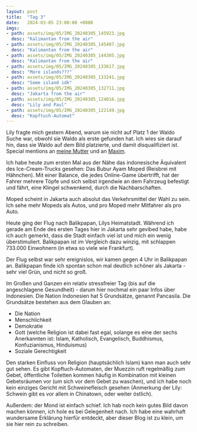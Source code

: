 ```yaml
---
layout: post
title:  "Tag 3"
date:   2024-03-05 23:00:00 +0800
imgs: 
- path: assets/img/05/IMG_20240305_145923.jpg
  desc: "Kalimantan from the air"
- path: assets/img/05/IMG_20240305_145407.jpg
  desc: "Kalimantan from the air"
- path: assets/img/05/IMG_20240305_144305.jpg
  desc: "Kalimantan from the air"
- path: assets/img/05/IMG_20240305_133617.jpg
  desc: "More islands???"
- path: assets/img/05/IMG_20240305_133241.jpg
  desc: "Some island idk"
- path: assets/img/05/IMG_20240305_132711.jpg
  desc: "Jakarta from the air"
- path: assets/img/05/IMG_20240305_124016.jpg
  desc: "Lily and Paul"
- path: assets/img/05/IMG_20240305_122149.jpg
  desc: "Kopftuch-Automat"
---
```


Lily fragte mich gestern Abend, warum sie nicht auf Platz 1 der Waldo Suche war, obwohl sie Waldo als erste gefunden hat. Ich wies sie darauf hin, dass sie Waldo auf dem Bild platzierte, und damit disqualifiziert ist.
Special mentions an [meine Mutter](/meerhan/assets/img/05/Screenshot_20240305-174908.png) und an [Maxim](/meerhan/assets/img/05/IMG-20240305-WA0017.jpg).

Ich habe heute zum ersten Mal aus der Nähe das indonesische Äquivalent des Ice-Cream-Trucks gesehen: Das Bubur Ayam Moped (Reisbrei mit Hähnchen). Mit einer Balance, die jedes Online-Game übertrifft, hat der Fahrer mehrere Töpfe und sich selbst irgendwie an dem Fahrzeug befestigt und fährt, eine Klingel schwenkend, durch die Nachbarschaften.

Moped scheint in Jakarta auch absolut das Verkehrsmittel der Wahl zu sein. Ich sehe mehr Mopeds als Autos, und pro Moped mehr Mitfahrer als pro Auto.

Heute ging der Flug nach Balikpapan, Lilys Heimatstadt. Während ich gerade am Ende des ersten Tages hier in Jakarta sehr gevibed habe, habe ich auch gemerkt, dass die Stadt einfach viel ist und mich ein wenig überstimuliert. Balikpapan ist im Vergleich dazu winzig, mit schlappen 733.000 Einwohnern (in etwa so viele wie Frankfurt).
 
Der Flug selbst war sehr ereignislos, wir kamen gegen 4 Uhr in Balikpapan an.
Balikpapan finde ich spontan schon mal deutlich schöner als Jakarta - sehr viel Grün, und nicht so groß.

Im Großen und Ganzen ein relativ stressfreier Tag (bis auf die angeschlagene Gesundheit) - darum hier nochmal ein paar Infos über Indonesien.
Die Nation Indonesien hat 5 Grundsätze, genannt Pancasila. Die Grundsätze bestehen aus dem Glauben an: 
- Die Nation 
- Menschlichkeit 
- Demokratie 
- Gott (welche Religion ist dabei fast egal, solange es eine der sechs Anerkannten ist: Islam, Katholisch, Evangelisch, Buddhismus, Konfuzianismus, Hinduismus)
- Soziale Gerechtigkeit

Den starken Einfluss von Religion (hauptsächlich Islam) kann man auch sehr gut sehen. Es gibt Kopftuch-Automaten, der Muezzin ruft regelmäßig zum Gebet, öffentliche Toiletten kommen häufig in Kombination mit kleinen Gebetsräumen vor (um sich vor dem Gebet zu waschen), und ich habe noch kein einziges Gericht mit Schweinefleisch gesehen (Anmerkung der Lily: Schwein gibt es vor allem in Chinatown, oder weiter östlich).

Außerdem: der Mond ist einfach schief. Ich hab noch kein gutes Bild davon machen können, ich hole es bei Gelegenheit nach. Ich habe eine wahrhaft wundersame Erklärung hierfür entdeckt, aber dieser Blog ist zu klein, um sie hier rein zu schreiben.

